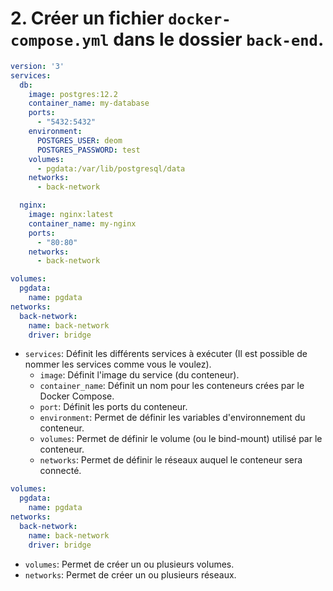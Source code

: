 # 2. Créer un fichier ``docker-compose.yml`` dans le dossier ``back-end``.

```yaml
version: '3'
services:
  db:
    image: postgres:12.2
    container_name: my-database
    ports:
      - "5432:5432"
    environment:
      POSTGRES_USER: deom
      POSTGRES_PASSWORD: test
    volumes:
      - pgdata:/var/lib/postgresql/data
    networks:
      - back-network

  nginx:
    image: nginx:latest
    container_name: my-nginx
    ports:
      - "80:80"
    networks:
      - back-network

volumes:
  pgdata:
    name: pgdata
networks:
  back-network:
    name: back-network
    driver: bridge
```

- `services`: Définit les différents services à exécuter (Il est possible de nommer les services comme vous le voulez).
  - `image`: Définit l'image du service (du conteneur).
  - `container_name`: Définit un nom pour les conteneurs crées par le Docker Compose.
  - `port`: Définit les ports du conteneur.
  - `environment`: Permet de définir les variables d'environnement du conteneur.
  - `volumes`: Permet de définir le volume (ou le bind-mount) utilisé par le conteneur.
  - `networks`: Permet de définir le réseaux auquel le conteneur sera connecté.

```yaml
volumes:
  pgdata:
    name: pgdata
networks:
  back-network:
    name: back-network
    driver: bridge
```

- `volumes`: Permet de créer un ou plusieurs volumes.
- `networks`: Permet de créer un ou plusieurs réseaux. 